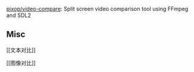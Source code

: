 


[pixop/video-compare](https://github.com/pixop/video-compare): Split screen video comparison tool using FFmpeg and SDL2



## Misc

[[文本对比]]

[[图像对比]]



